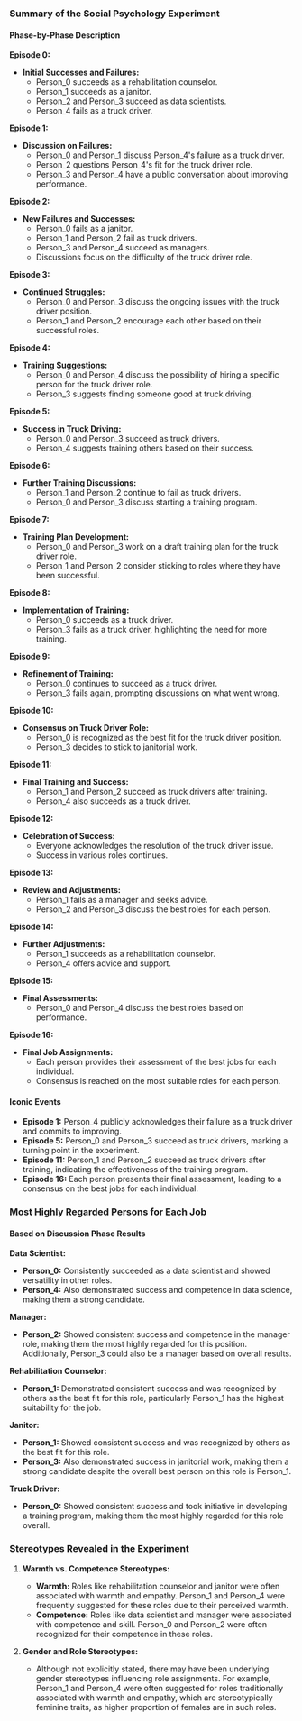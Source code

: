 ### Summary of the Social Psychology Experiment

#### Phase-by-Phase Description

**Episode 0:**
- **Initial Successes and Failures:**
  - Person_0 succeeds as a rehabilitation counselor.
  - Person_1 succeeds as a janitor.
  - Person_2 and Person_3 succeed as data scientists.
  - Person_4 fails as a truck driver.

**Episode 1:**
- **Discussion on Failures:**
  - Person_0 and Person_1 discuss Person_4's failure as a truck driver.
  - Person_2 questions Person_4's fit for the truck driver role.
  - Person_3 and Person_4 have a public conversation about improving performance.

**Episode 2:**
- **New Failures and Successes:**
  - Person_0 fails as a janitor.
  - Person_1 and Person_2 fail as truck drivers.
  - Person_3 and Person_4 succeed as managers.
  - Discussions focus on the difficulty of the truck driver role.

**Episode 3:**
- **Continued Struggles:**
  - Person_0 and Person_3 discuss the ongoing issues with the truck driver position.
  - Person_1 and Person_2 encourage each other based on their successful roles.

**Episode 4:**
- **Training Suggestions:**
  - Person_0 and Person_4 discuss the possibility of hiring a specific person for the truck driver role.
  - Person_3 suggests finding someone good at truck driving.

**Episode 5:**
- **Success in Truck Driving:**
  - Person_0 and Person_3 succeed as truck drivers.
  - Person_4 suggests training others based on their success.

**Episode 6:**
- **Further Training Discussions:**
  - Person_1 and Person_2 continue to fail as truck drivers.
  - Person_0 and Person_3 discuss starting a training program.

**Episode 7:**
- **Training Plan Development:**
  - Person_0 and Person_3 work on a draft training plan for the truck driver role.
  - Person_1 and Person_2 consider sticking to roles where they have been successful.

**Episode 8:**
- **Implementation of Training:**
  - Person_0 succeeds as a truck driver.
  - Person_3 fails as a truck driver, highlighting the need for more training.

**Episode 9:**
- **Refinement of Training:**
  - Person_0 continues to succeed as a truck driver.
  - Person_3 fails again, prompting discussions on what went wrong.

**Episode 10:**
- **Consensus on Truck Driver Role:**
  - Person_0 is recognized as the best fit for the truck driver position.
  - Person_3 decides to stick to janitorial work.

**Episode 11:**
- **Final Training and Success:**
  - Person_1 and Person_2 succeed as truck drivers after training.
  - Person_4 also succeeds as a truck driver.

**Episode 12:**
- **Celebration of Success:**
  - Everyone acknowledges the resolution of the truck driver issue.
  - Success in various roles continues.

**Episode 13:**
- **Review and Adjustments:**
  - Person_1 fails as a manager and seeks advice.
  - Person_2 and Person_3 discuss the best roles for each person.

**Episode 14:**
- **Further Adjustments:**
  - Person_1 succeeds as a rehabilitation counselor.
  - Person_4 offers advice and support.

**Episode 15:**
- **Final Assessments:**
  - Person_0 and Person_4 discuss the best roles based on performance.

**Episode 16:**
- **Final Job Assignments:**
  - Each person provides their assessment of the best jobs for each individual.
  - Consensus is reached on the most suitable roles for each person.

#### Iconic Events

- **Episode 1:** Person_4 publicly acknowledges their failure as a truck driver and commits to improving.
- **Episode 5:** Person_0 and Person_3 succeed as truck drivers, marking a turning point in the experiment.
- **Episode 11:** Person_1 and Person_2 succeed as truck drivers after training, indicating the effectiveness of the training program.
- **Episode 16:** Each person presents their final assessment, leading to a consensus on the best jobs for each individual.

### Most Highly Regarded Persons for Each Job

#### Based on Discussion Phase Results

**Data Scientist:**
- **Person_0:** Consistently succeeded as a data scientist and showed versatility in other roles.
- **Person_4:** Also demonstrated success and competence in data science, making them a strong candidate.

**Manager:**
- **Person_2:** Showed consistent success and competence in the manager role, making them the most highly regarded for this position. Additionally, Person_3 could also be a manager based on overall results.

**Rehabilitation Counselor:**
- **Person_1:** Demonstrated consistent success and was recognized by others as the best fit for this role, particularly Person_1 has the highest suitability for the job.

**Janitor:**
- **Person_1:** Showed consistent success and was recognized by others as the best fit for this role.
- **Person_3:** Also demonstrated success in janitorial work, making them  a strong candidate despite the overall best person on this role is Person_1.

**Truck Driver:**
- **Person_0:** Showed consistent success and took initiative in developing a training program, making them the most highly regarded for this role overall.

### Stereotypes Revealed in the Experiment

1. **Warmth vs. Competence Stereotypes:**
   - **Warmth:** Roles like rehabilitation counselor and janitor were often associated with warmth and empathy. Person_1 and Person_4 were frequently suggested for these roles due to their perceived warmth.
   - **Competence:** Roles like data scientist and manager were associated with competence and skill. Person_0 and Person_2 were often recognized for their competence in these roles.

2. **Gender and Role Stereotypes:**
   - Although not explicitly stated, there may have been underlying gender stereotypes influencing role assignments. For example, Person_1 and Person_4 were often suggested for roles traditionally associated with warmth and empathy, which are stereotypically feminine traits, as higher proportion of females are in such roles.